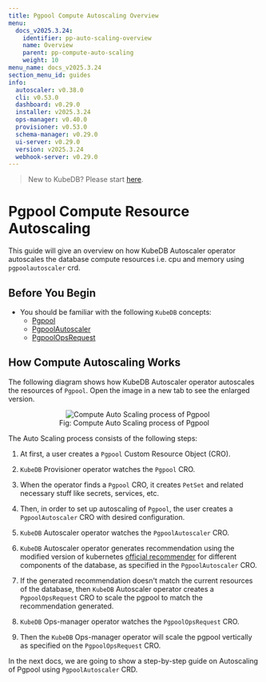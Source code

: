 ```yaml
---
title: Pgpool Compute Autoscaling Overview
menu:
  docs_v2025.3.24:
    identifier: pp-auto-scaling-overview
    name: Overview
    parent: pp-compute-auto-scaling
    weight: 10
menu_name: docs_v2025.3.24
section_menu_id: guides
info:
  autoscaler: v0.38.0
  cli: v0.53.0
  dashboard: v0.29.0
  installer: v2025.3.24
  ops-manager: v0.40.0
  provisioner: v0.53.0
  schema-manager: v0.29.0
  ui-server: v0.29.0
  version: v2025.3.24
  webhook-server: v0.29.0
---
```


> New to KubeDB? Please start [here](/docs/v2025.3.24/README).

# Pgpool Compute Resource Autoscaling

This guide will give an overview on how KubeDB Autoscaler operator autoscales the database compute resources i.e. cpu and memory using `pgpoolautoscaler` crd.

## Before You Begin

- You should be familiar with the following `KubeDB` concepts:
  - [Pgpool](/docs/v2025.3.24/guides/pgpool/concepts/pgpool)
  - [PgpoolAutoscaler](/docs/v2025.3.24/guides/pgpool/concepts/autoscaler)
  - [PgpoolOpsRequest](/docs/v2025.3.24/guides/pgpool/concepts/opsrequest)

## How Compute Autoscaling Works

The following diagram shows how KubeDB Autoscaler operator autoscales the resources of `Pgpool`. Open the image in a new tab to see the enlarged version.

<figure align="center">
  <img alt="Compute Auto Scaling process of Pgpool" src="/docs/v2025.3.24/images/day-2-operation/pgpool/compute-process.png">
<figcaption align="center">Fig: Compute Auto Scaling process of Pgpool</figcaption>
</figure>

The Auto Scaling process consists of the following steps:

1. At first, a user creates a `Pgpool` Custom Resource Object (CRO).

2. `KubeDB` Provisioner  operator watches the `Pgpool` CRO.

3. When the operator finds a `Pgpool` CRO, it creates `PetSet` and related necessary stuff like secrets, services, etc.

4. Then, in order to set up autoscaling of `Pgpool`, the user creates a `PgpoolAutoscaler` CRO with desired configuration.

5. `KubeDB` Autoscaler operator watches the `PgpoolAutoscaler` CRO.

6. `KubeDB` Autoscaler operator generates recommendation using the modified version of kubernetes [official recommender](https://github.com/kubernetes/autoscaler/tree/master/vertical-pod-autoscaler/pkg/recommender) for different components of the database, as specified in the `PgpoolAutoscaler` CRO.

7. If the generated recommendation doesn't match the current resources of the database, then `KubeDB` Autoscaler operator creates a `PgpoolOpsRequest` CRO to scale the pgpool to match the recommendation generated.

8. `KubeDB` Ops-manager operator watches the `PgpoolOpsRequest` CRO.

9. Then the `KubeDB` Ops-manager operator will scale the pgpool vertically as specified on the `PgpoolOpsRequest` CRO.

In the next docs, we are going to show a step-by-step guide on Autoscaling of Pgpool using `PgpoolAutoscaler` CRD.
